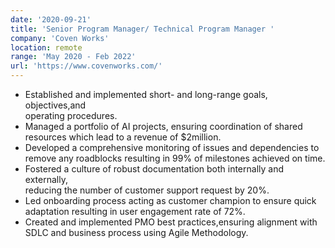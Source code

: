 ```yaml
---
date: '2020-09-21'
title: 'Senior Program Manager/ Technical Program Manager '
company: 'Coven Works'
location: remote
range: 'May 2020 - Feb 2022'
url: 'https://www.covenworks.com/'
---
```


- Established and implemented short- and long-range goals, objectives,and  
  operating procedures.
- Managed a portfolio of AI projects, ensuring coordination of shared  
  resources which lead to a revenue of \$2million.
- Developed a comprehensive monitoring of issues and dependencies to
  remove any roadblocks resulting in 99% of milestones achieved on time.
- Fostered a culture of robust documentation both internally and externally,  
  reducing the number of customer support request by 20%.
- Led onboarding process acting as customer champion to ensure quick
  adaptation resulting in user engagement rate of 72%.
- Created and implemented PMO best practices,ensuring alignment with SDLC
  and business process using Agile Methodology.
